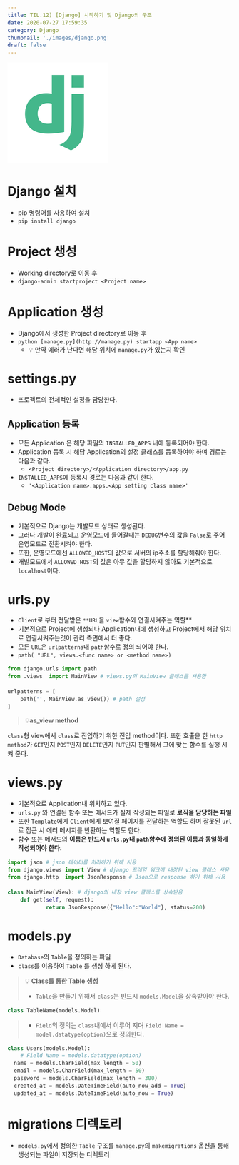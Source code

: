 ```yaml
---
title: TIL.12) [Django] 시작하기 및 Django의 구조
date: 2020-07-27 17:59:35
category: Django
thumbnail: './images/django.png'
draft: false
---
```


![](./images/django.png)

# Django 설치

- pip 명령어를 사용하여 설치
- `pip install django`

# Project 생성

- Working directory로 이동 후
- `django-admin startproject <Project name>`

# Application 생성

- Django에서 생성한 Project directory로 이동 후
- `python [manage.py](http://manage.py) startapp <App name>`
    - 💡 만약 에러가 난다면 해당 위치에 `manage.py`가 있는지 확인

# settings.py

- 프로젝트의 전체적인 설정을 담당한다.

## Application 등록

- 모든 Application 은 해당 파일의 `INSTALLED_APPS` 내에 등록되어야 한다.
- Application 등록 시 해당 Application의 설정 클래스를 등록하여야 하며 경로는 다음과 같다.
    - `<Project directory>/<Application directory>/app.py`
- `INSTALLED_APPS`에 등록시 경로는 다음과 같이 한다.
    - `'<Application name>.apps.<App setting class name>'`

## Debug Mode

- 기본적으로 Django는 개발모드 상태로 생성된다.
- 그러나 개발이 완료되고 운영모드에 들어갈때는 `DEBUG`변수의 값을 `False`로 주어 운영모드로 전환시켜야 한다.
- 또한, 운영모드에선 `ALLOWED_HOST`의 값으로 서버의 ip주소를 할당해줘야 한다.
- 개발모드에서 `ALLOWED_HOST`의 값은 아무 값을 할당하지 않아도 기본적으로 `localhost`이다.

# urls.py

- `Client`로 부터 전달받은 `**URL`을 `view`함수와 연결시켜주는 역할**
- 기본적으로 Project에 생성되나 Application내에 생성하고 Project에서 해당 위치로 연결시켜주는것이 관리 측면에서 더 좋다.
- 모든 `URL`은 `urlpatterns`내 `path`함수로 정의 되어야 한다.
- `path( "URL", views.<func name> or <method name>)`

```python
from django.urls import path
from .views  import MainView # views.py의 MainView 클래스를 사용함

urlpatterns = [
    path('', MainView.as_view()) # path 설정
]
```

> 💡**as_view method**
>
`class`형 view에서 `class`로 진입하기 위한 진입 method이다. 또한 호출을 한 `http method`가 `GET`인지 `POST`인지 `DELETE`인지 `PUT`인지 판별해서 그에 맞는 함수를 실행 시켜 준다.

# views.py

- 기본적으로 Application내 위치하고 있다.
- `urls.py` 와 연결된 함수 또는 메서드가 실제 작성되는 파일로 **로직을 담당하는 파일**
- 또한 `Template`에게 `Client`에게 보여질 페이지를 전달하는 역할도 하며 잘못된 `url`로 접근 시 에러 메시지를 반환하는 역할도 한다.
- 함수 또는 메서드의 **이름은 반드시 `urls.py`내 `path`함수에 정의된 이름과 동일하게 작성되어야 한다.**

```python
import json # json 데이터를 처리하기 위해 사용
from django.views import View # django 프레임 워크에 내장된 view 클래스 사용
from django.http  import JsonResponse # Json으로 response 하기 위해 사용

class MainView(View): # django의 내장 view 클래스를 상속받음
    def get(self, request): 
		    return JsonResponse({"Hello":"World"}, status=200)
```

# models.py

- `Database`의 `Table`을 정의하는 파일
- `class`를 이용하여 `Table` 를 생성 하게 된다.

> 💡 **Class를 통한 Table 생성**
>
> - `Table`을 만들기 위해서 `class`는 반드시 `models.Model`을 상속받아야 한다.
```python
class TableName(models.Model)
```
>
>- `Field`의 정의는 `class`내에서 이루어 지며 `Field Name = model.datatype(option)`으로 정의한다.
>
```python
class Users(models.Model):
	# Field Name = models.datatype(option)
  name = models.CharField(max_length = 50)
  email = models.CharField(max_length = 50)
  password = models.CharField(max_length = 300)
  created_at = models.DateTimeField(auto_now_add = True)
  updated_at = models.DateTimeField(auto_now = True)
```

# migrations 디렉토리

- `models.py`에서 정의한 `Table` 구조를 `manage.py`의 `makemigrations` 옵션을 통해 생성되는 파일이 저장되는 디렉토리
